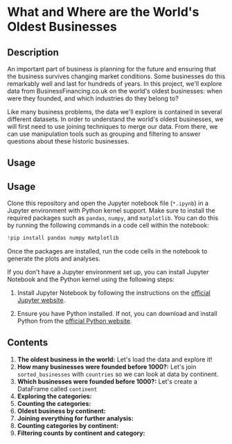 # What and Where are the World's Oldest Businesses
## Description
An important part of business is planning for the future and ensuring that the business survives changing market conditions. Some businesses do this remarkably well and last for hundreds of years. In this project, we'll explore data from BusinessFinancing.co.uk on the world's oldest businesses: when were they founded, and which industries do they belong to?

Like many business problems, the data we'll explore is contained in several different datasets. In order to understand the world's oldest businesses, we will first need to use joining techniques to merge our data. From there, we can use manipulation tools such as grouping and filtering to answer questions about these historic businesses.
## Usage 
## Usage
Clone this repository and open the Jupyter notebook file (`*.ipynb`) in a Jupyter environment with Python kernel support. Make sure to install the required packages such as `pandas`, `numpy`, and `matplotlib`. You can do this by running the following commands in a code cell within the notebook:
```python
!pip install pandas numpy matplotlib 
```
Once the packages are installed, run the code cells in the notebook to generate the plots and analyses.

If you don't have a Jupyter environment set up, you can install Jupyter Notebook and the Python kernel using the following steps:

1. Install Jupyter Notebook by following the instructions on the [official Jupyter website](https://jupyter.org/install).

2. Ensure you have Python installed. If not, you can download and install Python from the [official Python website](https://www.python.org/downloads/).
## Contents
1. **The oldest business in the world:** Let's load the data and explore it!
2. **How many businesses were founded before 1000?:** Let's join `sorted_businesses` with `countries` so we can look at data by continent.
3. **Which businesses were founded before 1000?:** Let's create a DataFrame called `continent`
4. **Exploring the categories:**
5. **Counting the categories:**
6. **Oldest business by continent:**
7. **Joining everything for further analysis:**
8. **Counting categories by continent:**
9. **Filtering counts by continent and category:**